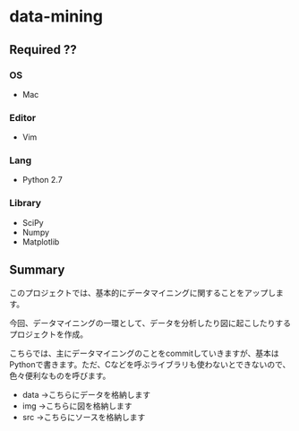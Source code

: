data-mining
===========

## Required ??

### OS
* Mac
 
### Editor
* Vim

### Lang
* Python 2.7
 
### Library
* SciPy
* Numpy
* Matplotlib

## Summary
このプロジェクトでは、基本的にデータマイニングに関することをアップします。

今回、データマイニングの一環として、データを分析したり図に起こしたりするプロジェクトを作成。

こちらでは、主にデータマイニングのことをcommitしていきますが、基本はPythonで書きます。ただ、Cなどを呼ぶライブラリも使わないとできないので、色々便利なものを呼びます。

* data →こちらにデータを格納します
* img →こちらに図を格納します
* src →こちらにソースを格納します
